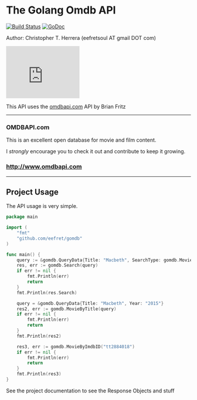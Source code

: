 The Golang Omdb API
=======
[![Build Status](https://travis-ci.org/eefret/gomdb.svg?branch=master)](https://travis-ci.org/eefret/gomdb)
[![GoDoc](https://godoc.org/github.com/eefret/go-imdb?status.svg)](https://godoc.org/github.com/eefret/go-imdb)


Author: Christopher T. Herrera (eefretsoul AT gmail DOT com)

<iframe src="http://githubbadge.appspot.com/eefret" style="border: 0;height: 142px;width: 200px;overflow: hidden;" frameBorder="0"></iframe>

This API uses the [omdbapi.com](http://omdbapi.com/) API by Brian Fritz

***
### OMDBAPI.com
This is an excellent open database for movie and film content.

I *strongly* encourage you to check it out and contribute to keep it growing.

### http://www.omdbapi.com
***
Project Usage
-------------
The API usage is very simple.

```go
package main

import (
	"fmt"
	"github.com/eefret/gomdb"
)

func main() {
	query := &gomdb.QueryData{Title: "Macbeth", SearchType: gomdb.MovieSearch}
	res, err := gomdb.Search(query)
	if err != nil {
		fmt.Println(err)
		return
	}
	fmt.Println(res.Search)

	query = &gomdb.QueryData{Title: "Macbeth", Year: "2015"}
	res2, err := gomdb.MovieByTitle(query)
	if err != nil {
		fmt.Println(err)
		return
	}
	fmt.Println(res2)

	res3, err := gomdb.MovieByImdbID("tt2884018")
	if err != nil {
		fmt.Println(err)
		return
	}
	fmt.Println(res3)
}
```


See the project documentation to see the Response Objects and stuff
